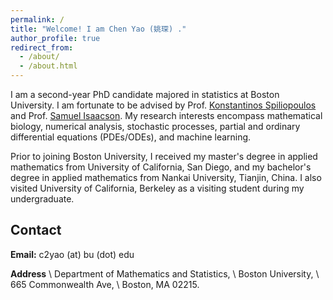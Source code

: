 ```yaml
---
permalink: /
title: "Welcome! I am Chen Yao (姚琛) ."
author_profile: true
redirect_from: 
  - /about/
  - /about.html
---
```


I am a second-year PhD candidate majored in statistics at Boston University. I am fortunate to be advised by Prof. [Konstantinos Spiliopoulos](https://math.bu.edu/people/kspiliop/) and Prof. [Samuel Isaacson](https://math.bu.edu/people/isaacson/). My research interests encompass mathematical biology, numerical analysis, stochastic processes, partial and ordinary differential equations (PDEs/ODEs), and machine learning. 

Prior to joining Boston University, I received my master's degree in applied mathematics from University of California, San Diego, and my bachelor's degree in applied mathematics from Nankai University, Tianjin, China. I also visited University of California, Berkeley as a visiting student during my undergraduate.

## Contact
<strong>Email:</strong> c2yao (at) bu (dot) edu

<strong>Address</strong> \\
Department of Mathematics and Statistics, \\
Boston University, \\
665 Commonwealth Ave, \\
Boston, MA 02215.


<!-- some format examples: -->

<!-- How to write enumeration lists
======
1. Item 1
1. Item 2: A hyper-link examle [this template](https://github.com/academicpages/academicpages.github.io). 

A subtitle
------
You can write more words here...

**Markdown generator**

You can write more words here...

Example: editing a markdown file for a talk
![Editing a markdown file for a talk](/images/editing-talk.png) -->
